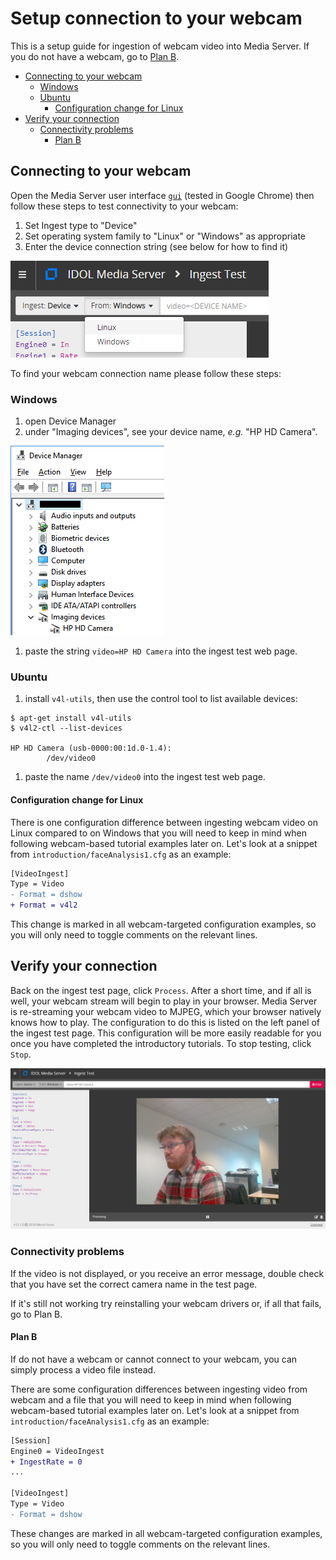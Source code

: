 # Setup connection to your webcam

This is a setup guide for ingestion of webcam video into Media Server.  If you do not have a webcam, go to [Plan B](#plan-b).

<!-- TOC -->

- [Connecting to your webcam](#connecting-to-your-webcam)
  - [Windows](#windows)
  - [Ubuntu](#ubuntu)
    - [Configuration change for Linux](#configuration-change-for-linux)
- [Verify your connection](#verify-your-connection)
  - [Connectivity problems](#connectivity-problems)
    - [Plan B](#plan-b)

<!-- /TOC -->

## Connecting to your webcam

Open the Media Server user interface [`gui`](http://localhost:14000/a=gui#/ingest) (tested in Google Chrome) then follow these steps to test connectivity to your webcam:

1. Set Ingest type to "Device"
1. Set operating system family to "Linux" or "Windows" as appropriate
1. Enter the device connection string (see below for how to find it)

![webcam-connection-test-start](./figs/webcam-connection-test-start.png)

To find your webcam connection name please follow these steps:

### Windows

1. open Device Manager
1. under "Imaging devices", see your device name, *e.g.* "HP HD Camera".

  ![webcam-device-name](./figs/webcam-device-name.png)

1. paste the string `video=HP HD Camera` into the ingest test web page.

### Ubuntu

1. install `v4l-utils`, then use the control tool to list available devices:

  ```bsh
  $ apt-get install v4l-utils
  $ v4l2-ctl --list-devices

  HP HD Camera (usb-0000:00:1d.0-1.4):
          /dev/video0
  ```

1. paste the name `/dev/video0` into the ingest test web page.

#### Configuration change for Linux

There is one configuration difference between ingesting webcam video on Linux compared to on Windows that you will need to keep in mind when following webcam-based tutorial examples later on.  Let's look at a snippet from `introduction/faceAnalysis1.cfg` as an example:

```diff
[VideoIngest]
Type = Video
- Format = dshow
+ Format = v4l2
```

This change is marked in all webcam-targeted configuration examples, so you will only need to toggle comments on the relevant lines.

## Verify your connection

Back on the ingest test page, click `Process`.  After a short time, and if all is well, your webcam stream will begin to play in your browser.  Media Server is re-streaming your webcam video to MJPEG, which your browser natively knows how to play.  The configuration to do this is listed on the left panel of the ingest test page.  This configuration will be more easily readable for you once you have completed the introductory tutorials.  To stop testing, click `Stop`.

![webcam-connection-test-connected](./figs/webcam-connection-test-connected.png)

### Connectivity problems

If the video is not displayed, or you receive an error message, double check that you have set the correct camera name in the test page.

If it's still not working try reinstalling your webcam drivers or, if all that fails, go to Plan B.

#### Plan B

If do not have a webcam or cannot connect to your webcam, you can simply process a video file instead.

There are some configuration differences between ingesting video from webcam and a file that you will need to keep in mind when following webcam-based tutorial examples later on.  Let's look at a snippet from `introduction/faceAnalysis1.cfg` as an example:

```diff
[Session]
Engine0 = VideoIngest
+ IngestRate = 0
...

[VideoIngest]
Type = Video
- Format = dshow
```

These changes are marked in all webcam-targeted configuration examples, so you will only need to toggle comments on the relevant lines.
